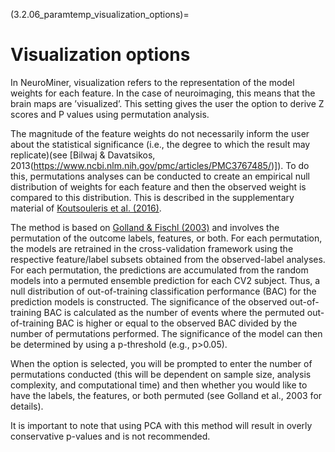 (3.2.06_paramtemp_visualization_options)=
# Visualization options

In NeuroMiner, visualization refers to the representation of the model weights for each feature. In the case of neuroimaging, this means that the brain maps are ’visualized’. This setting gives the user the option to derive Z scores and P values using permutation analysis.

The magnitude of the feature weights do not necessarily inform the user about the statistical significance (i.e., the degree to which the result may replicate)(see [Bilwaj & Davatsikos, 2013(https://www.ncbi.nlm.nih.gov/pmc/articles/PMC3767485/)]). To do this, permutations analyses can be conducted to create an empirical null distribution of weights for each feature and then the observed weight is compared to this distribution. This is described in the supplementary material of [Koutsouleris et al. (2016)](https://www.thelancet.com/journals/lanpsy/article/PIIS2215-0366(16)30171-7/supplemental).

The method is based on [Golland & Fischl (2003)](https://nmr.mgh.harvard.edu/~fischl/reprints/golland-fischl-ipmi03.pdf) and involves the permutation of the outcome labels, features, or both. For each permutation, the models are retrained in the cross-validation framework using the respective feature/label subsets obtained from the observed-label analyses. For each permutation, the predictions are accumulated from the random models into a permuted ensemble prediction for each CV2 subject. Thus, a null distribution of out-of-training classification performance (BAC) for the prediction models is constructed. The significance of the observed out-of-training BAC is calculated as the number of events where the permuted out-of-training BAC is higher or equal to the observed BAC divided by the number of permutations performed. The significance of the model can then be determined by using a p-threshold (e.g., p>0.05).

When the option is selected, you will be prompted to enter the number of permutations conducted (this will be dependent on sample size, analysis complexity, and computational time) and then whether you would like to have the labels, the features, or both permuted (see Golland et al., 2003 for details).

It is important to note that using PCA with this method will result in overly conservative p-values and is not recommended.
